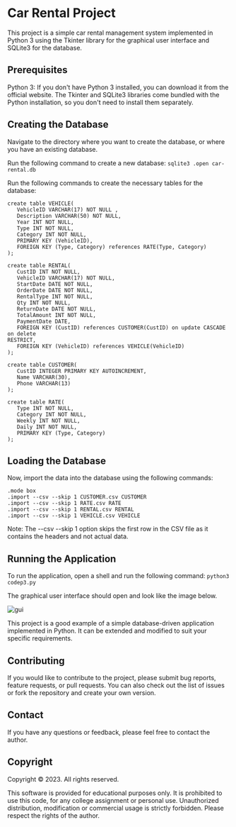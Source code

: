 # Car Rental Project
This project is a simple car rental management system implemented in Python 3 using the Tkinter library for the graphical user interface and SQLite3 for the database.

## Prerequisites
Python 3: If you don't have Python 3 installed, you can download it from the official website. The Tkinter and SQLite3 libraries come bundled with the Python installation, so you don't need to install them separately.

## Creating the Database
Navigate to the directory where you want to create the database, or where you have an existing database.

Run the following command to create a new database: `````sqlite3 .open car-rental.db`````

Run the following commands to create the necessary tables for the database:
`````
create table VEHICLE(
   VehicleID VARCHAR(17) NOT NULL ,
   Description VARCHAR(50) NOT NULL,
   Year INT NOT NULL,
   Type INT NOT NULL,
   Category INT NOT NULL,
   PRIMARY KEY (VehicleID),
   FOREIGN KEY (Type, Category) references RATE(Type, Category)
);

create table RENTAL(
   CustID INT NOT NULL,
   VehicleID VARCHAR(17) NOT NULL,
   StartDate DATE NOT NULL,
   OrderDate DATE NOT NULL,
   RentalType INT NOT NULL,
   Qty INT NOT NULL,
   ReturnDate DATE NOT NULL,
   TotalAmount INT NOT NULL,
   PaymentDate DATE,
   FOREIGN KEY (CustID) references CUSTOMER(CustID) on update CASCADE on delete
RESTRICT,
   FOREIGN KEY (VehicleID) references VEHICLE(VehicleID)
);

create table CUSTOMER(
   CustID INTEGER PRIMARY KEY AUTOINCREMENT,
   Name VARCHAR(30),
   Phone VARCHAR(13)
);

create table RATE(
   Type INT NOT NULL,
   Category INT NOT NULL,
   Weekly INT NOT NULL,
   Daily INT NOT NULL,
   PRIMARY KEY (Type, Category)
);
`````
## Loading the Database
Now, import the data into the database using the following commands:
`````
.mode box
.import --csv --skip 1 CUSTOMER.csv CUSTOMER
.import --csv --skip 1 RATE.csv RATE
.import --csv --skip 1 RENTAL.csv RENTAL
.import --csv --skip 1 VEHICLE.csv VEHICLE
`````
Note: The --csv --skip 1 option skips the first row in the CSV file as it contains the headers and not actual data.

## Running the Application
To run the application, open a shell and run the following command: 
`````python3 codep3.py`````

The graphical user interface should open and look like the image below.

![gui](https://raw.githubusercontent.com/sehgalmaulik/car-rental-db/main/data/gui.png)

This project is a good example of a simple database-driven application implemented in Python. It can be extended and modified to suit your specific requirements.

## Contributing
If you would like to contribute to the project, please submit bug reports, feature requests, or pull requests. You can also check out the list of issues or fork the repository and create your own version.

## Contact
If you have any questions or feedback, please feel free to contact the author.

## Copyright 

Copyright © 2023. All rights reserved.

This software is provided for educational purposes only. It is prohibited to use this code, for any college assignment or personal use. Unauthorized distribution, modification or commercial usage is strictly forbidden. Please respect the rights of the author.

